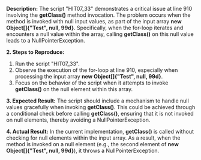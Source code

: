 ﻿**Description:** The script "HIT07\_33" demonstrates a critical issue at line 910 involving the **getClass()** method invocation. The problem occurs when the method is invoked with null input values, as part of the input array **new Object[]{"Test", null, 99d}**. Specifically, when the for-loop iterates and encounters a null value within the array, calling **getClass()** on this null value leads to a NullPointerException.

**2. Steps to Reproduce:**

1. Run the script "HIT07\_33".
1. Observe the execution of the for-loop at line 910, especially when processing the input array **new Object[]{"Test", null, 99d}**.
1. Focus on the behavior of the script when it attempts to invoke **getClass()** on the null element within this array.

**3. Expected Result:** The script should include a mechanism to handle null values gracefully when invoking **getClass()**. This could be achieved through a conditional check before calling **getClass()**, ensuring that it is not invoked on null elements, thereby avoiding a NullPointerException.

**4. Actual Result:** In the current implementation, **getClass()** is called without checking for null elements within the input array. As a result, when the method is invoked on a null element (e.g., the second element of **new Object[]{"Test", null, 99d}**), it throws a NullPointerException.

